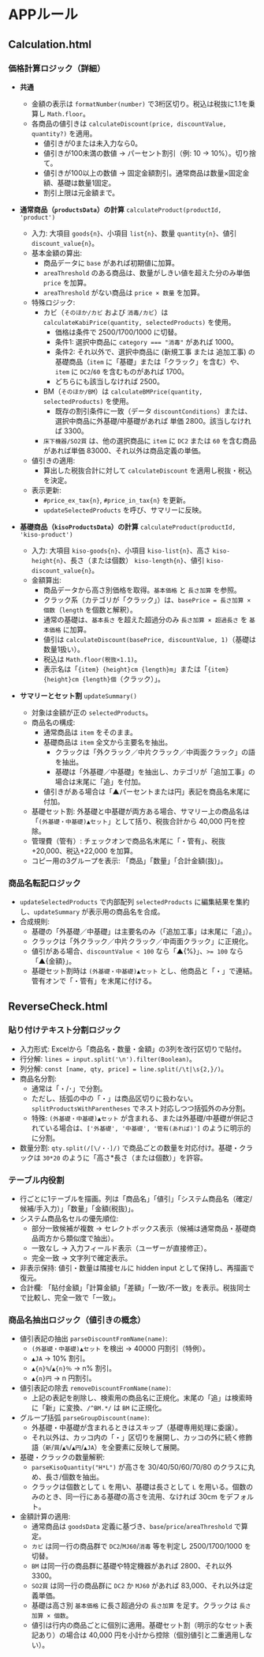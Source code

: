 # APPルール

## Calculation.html

### 価格計算ロジック（詳細）
- **共通**
  - 金額の表示は `formatNumber(number)` で3桁区切り。税込は税抜に1.1を乗算し `Math.floor`。
  - 各商品の値引きは `calculateDiscount(price, discountValue, quantity?)` を適用。
    - 値引きが0または未入力なら0。
    - 値引きが100未満の数値 → パーセント割引（例: 10 → 10%）。切り捨て。
    - 値引きが100以上の数値 → 固定金額割引。通常商品は数量×固定金額、基礎は数量1固定。
    - 割引上限は元金額まで。

- **通常商品（`productsData`）の計算** `calculateProduct(productId, 'product')`
  - 入力: 大項目 `goods{n}`、小項目 `list{n}`、数量 `quantity{n}`、値引 `discount_value{n}`。
  - 基本金額の算出:
    - 商品データに `base` があれば初期値に加算。
    - `areaThreshold` のある商品は、数量がしきい値を超えた分のみ単価 `price` を加算。
    - `areaThreshold` がない商品は `price × 数量` を加算。
  - 特殊ロジック:
    - カビ（`そのほか/カビ` および `消毒/カビ`）は `calculateKabiPrice(quantity, selectedProducts)` を使用。
      - 価格は条件で 2500/1700/1000 に切替。
      - 条件1: 選択中商品に `category === "消毒"` があれば 1000。
      - 条件2: それ以外で、選択中商品に (新規工事 または 追加工事) の基礎商品（`item` に「基礎」または「クラック」を含む）や、`item` に `DC2`/`60` を含むものがあれば 1700。
      - どちらにも該当しなければ 2500。
    - BM（`そのほか/BM`）は `calculateBMPrice(quantity, selectedProducts)` を使用。
      - 既存の割引条件に一致（データ `discountConditions`）または、選択中商品に外基礎/中基礎があれば 単価 2800。該当しなければ 3300。
    - `床下機器/SO2買` は、他の選択商品に `item` に `DC2` または `60` を含む商品があれば単価 83000、それ以外は商品定義の単価。
  - 値引きの適用:
    - 算出した税抜合計に対して `calculateDiscount` を適用し税抜・税込を決定。
  - 表示更新:
    - `#price_ex_tax{n}`, `#price_in_tax{n}` を更新。
    - `updateSelectedProducts` を呼び、サマリーに反映。

- **基礎商品（`kisoProductsData`）の計算** `calculateProduct(productId, 'kiso-product')`
  - 入力: 大項目 `kiso-goods{n}`、小項目 `kiso-list{n}`、高さ `kiso-height{n}`、長さ（または個数） `kiso-length{n}`、値引 `kiso-discount_value{n}`。
  - 金額算出:
    - 商品データから高さ別価格を取得。`基本価格` と `長さ加算` を参照。
    - クラック系（カテゴリが「クラック」）は、`basePrice = 長さ加算 × 個数`（`length` を個数と解釈）。
    - 通常の基礎は、`基本長さ` を超えた超過分のみ `長さ加算 × 超過長さ` を `基本価格` に加算。
    - 値引は `calculateDiscount(basePrice, discountValue, 1)`（基礎は数量1扱い）。
    - 税込は `Math.floor(税抜×1.1)`。
    - 表示名は「`{item} {height}cm {length}m`」または「`{item} {height}cm {length}個`（クラック）」。

- **サマリーとセット割** `updateSummary()`
  - 対象は金額が正の `selectedProducts`。
  - 商品名の構成:
    - 通常商品は `item` をそのまま。
    - 基礎商品は `item` 全文から主要名を抽出。
      - クラックは「外クラック／中片クラック／中両面クラック」の語を抽出。
      - 基礎は「外基礎／中基礎」を抽出し、カテゴリが「追加工事」の場合は末尾に「追」を付加。
    - 値引きがある場合は「▲パーセントまたは円」表記を商品名末尾に付加。
  - 基礎セット割: 外基礎と中基礎が両方ある場合、サマリー上の商品名は「`(外基礎・中基礎)▲セット`」として括り、税抜合計から 40,000 円を控除。
  - 管理費（管有）: チェックオンで商品名末尾に「・管有」、税抜+20,000、税込+22,000 を加算。
  - コピー用の3グループを表示: 「商品」「数量」「合計金額(抜)」。


### 商品名転記ロジック
- `updateSelectedProducts` で内部配列 `selectedProducts` に編集結果を集約し、`updateSummary` が表示用の商品名を合成。
- 合成規則:
  - 基礎の「外基礎／中基礎」は主要名のみ（「追加工事」は末尾に「追」）。
  - クラックは「外クラック／中片クラック／中両面クラック」に正規化。
  - 値引がある場合、`discountValue < 100` なら「▲{%}」、`>= 100` なら「▲{金額}」。
  - 基礎セット割時は `(外基礎・中基礎)▲セット` とし、他商品と「・」で連結。管有オンで「・管有」を末尾に付ける。


## ReverseCheck.html

### 貼り付けテキスト分割ロジック
- 入力形式: Excelから「商品名・数量・金額」の3列を改行区切りで貼付。
- 行分解: `lines = input.split('\n').filter(Boolean)`。
- 列分解: `const [name, qty, price] = line.split(/\t|\s{2,}/)`。
- 商品名分割:
  - 通常は「・/･」で分割。
  - ただし、括弧の中の「・」は商品区切りに扱わない。`splitProductsWithParentheses` でネスト対応しつつ括弧外のみ分割。
  - 特殊: `(外基礎・中基礎)▲セット` が含まれる、または外基礎/中基礎が併記されている場合は、`['外基礎', '中基礎', '管有(あれば)']` のように明示的に分割。
- 数量分割: `qty.split(/[\/・･]/)` で商品ごとの数量を対応付け。基礎・クラックは `30*20` のように「高さ*長さ（または個数）」を許容。

### テーブル内役割
- 行ごとに1テーブルを描画。列は「商品名」「値引」「システム商品名（確定/候補/手入力）」「数量」「金額(税抜)」。
- システム商品名セルの優先順位:
  - 部分一致候補が複数 → セレクトボックス表示（候補は通常商品・基礎商品両方から類似度で抽出）。
  - 一致なし → 入力フィールド表示（ユーザーが直接修正）。
  - 完全一致 → 文字列で確定表示。
- 非表示保持: 値引・数量は隣接セルに hidden input として保持し、再描画で復元。
- 合計欄: 「貼付金額」「計算金額」「差額」「一致/不一致」を表示。税抜同士で比較し、完全一致で「一致」。

### 商品名抽出ロジック（値引きの概念）
- 値引表記の抽出 `parseDiscountFromName(name)`:
  - `(外基礎・中基礎)▲セット` を検出 → 40000 円割引（特例）。
  - `▲JA` → 10% 割引。
  - `▲{n}%`/`▲{n}％` → n% 割引。
  - `▲{n}円` → n 円割引。
- 値引表記の除去 `removeDiscountFromName(name)`:
  - 上記の表記を削除し、検索用の商品名に正規化。末尾の「追」は検索時に「新」に変換、`/^BM.*/` は `BM` に正規化。
- グループ括弧 `parseGroupDiscount(name)`:
  - 外基礎・中基礎が含まれるときはスキップ（基礎専用処理に委譲）。
  - それ以外は、カッコ内の「・」区切りを展開し、カッコの外に続く修飾語（`新`/`買`/`▲%`/`▲円`/`▲JA`）を全要素に反映して展開。
- 基礎・クラックの数量解釈:
  - `parseKisoQuantity("H*L")` が高さを 30/40/50/60/70/80 のクラスに丸め、長さ/個数を抽出。
  - クラックは個数として `L` を用い、基礎は長さとして `L` を用いる。個数のみのとき、同一行にある基礎の高さを流用、なければ 30cm をデフォルト。
- 金額計算の適用:
  - 通常商品は `goodsData` 定義に基づき、`base`/`price`/`areaThreshold` で算定。
  - `カビ` は同一行の商品群で `DC2`/`MJ60`/`消毒` 等を判定し 2500/1700/1000 を切替。
  - `BM` は同一行の商品群に基礎や特定機器があれば 2800、それ以外 3300。
  - `SO2買` は同一行の商品群に `DC2` か `MJ60` があれば 83,000、それ以外は定義単価。
  - 基礎は高さ別 `基本価格` に長さ超過分の `長さ加算` を足す。クラックは `長さ加算 × 個数`。
  - 値引は行内の商品ごとに個別に適用。基礎セット割（明示的なセット表記あり）の場合は 40,000 円を小計から控除（個別値引と二重適用しない）。


